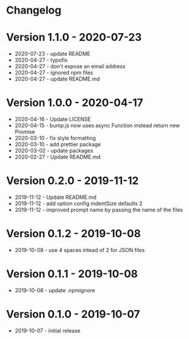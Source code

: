 # Changelog

Version 1.1.0 - 2020-07-23
===========================

  - 2020-07-23 - update README
  - 2020-04-27 - typofix
  - 2020-04-27 - don't expose an email address
  - 2020-04-27 - ignored npm files
  - 2020-04-27 - update README.md


Version 1.0.0 - 2020-04-17
===========================

  - 2020-04-16 - Update LICENSE
  - 2020-04-15 - bump.js now uses async Function instead return new Promise
  - 2020-03-10 - fix style formatting
  - 2020-03-10 - add prettier package
  - 2020-03-02 - update packages
  - 2020-02-27 - Update README.md


# Version 0.2.0 - 2019-11-12

- 2019-11-12 - Update README.md
- 2019-11-12 - add option config indentSize defaults 2
- 2019-11-12 - improved prompt name by passing the name of the files

# Version 0.1.2 - 2019-10-08

- 2019-10-08 - use 4 spaces intead of 2 for JSON files

# Version 0.1.1 - 2019-10-08

- 2019-10-08 - update .npmignore

# Version 0.1.0 - 2019-10-07

- 2019-10-07 - initial release
